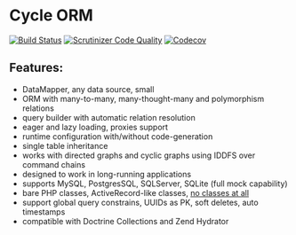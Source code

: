 # Cycle ORM
[![Build Status](https://travis-ci.org/wolfy-j/treap.svg?branch=master)](https://travis-ci.org/wolfy-j/treap)
[![Scrutinizer Code Quality](https://scrutinizer-ci.com/g/wolfy-j/treap/badges/quality-score.png?b=master)](https://scrutinizer-ci.com/g/wolfy-j/treap/?branch=master)
[![Codecov](https://codecov.io/gh/wolfy-j/treap/graph/badge.svg)](https://codecov.io/gh/wolfy-j/treap)

Features:
---------
- DataMapper, any data source, small
- ORM with many-to-many, many-thought-many and polymorphism relations
- query builder with automatic relation resolution
- eager and lazy loading, proxies support
- runtime configuration with/without code-generation
- single table inheritance
- works with directed graphs and cyclic graphs using IDDFS over command chains
- designed to work in long-running applications
- supports MySQL, PostgresSQL, SQLServer, SQLite (full mock capability)
- bare PHP classes, ActiveRecord-like classes, [no classes at all](tests/Cycle/Classless)
- support global query constrains, UUIDs as PK, soft deletes, auto timestamps
- compatible with Doctrine Collections and Zend Hydrator
